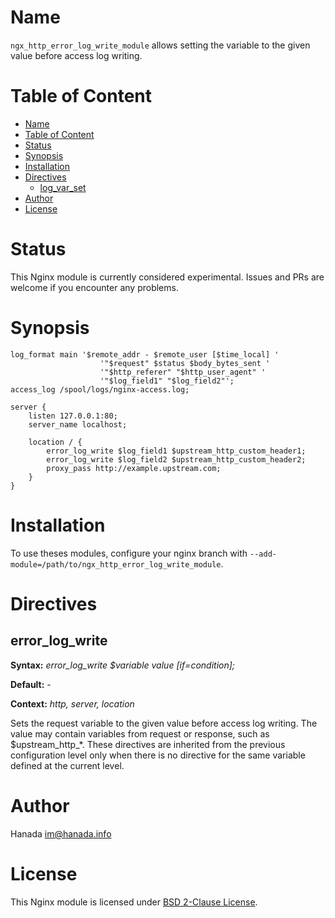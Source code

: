 # Name

`ngx_http_error_log_write_module` allows setting the variable to the given value before access log writing.

# Table of Content

- [Name](#name)
- [Table of Content](#table-of-content)
- [Status](#status)
- [Synopsis](#synopsis)
- [Installation](#installation)
- [Directives](#directives)
  - [log\_var\_set](#error_log_write)
- [Author](#author)
- [License](#license)

# Status

This Nginx module is currently considered experimental. Issues and PRs are welcome if you encounter any problems.

# Synopsis

```nginx
log_format main '$remote_addr - $remote_user [$time_local] '
                    '"$request" $status $body_bytes_sent '
                    '"$http_referer" "$http_user_agent" '
                    '"$log_field1" "$log_field2"';
access_log /spool/logs/nginx-access.log;

server {
    listen 127.0.0.1:80;
    server_name localhost;

    location / {
        error_log_write $log_field1 $upstream_http_custom_header1;
        error_log_write $log_field2 $upstream_http_custom_header2;
        proxy_pass http://example.upstream.com;
    }
}
```

# Installation

To use theses modules, configure your nginx branch with `--add-module=/path/to/ngx_http_error_log_write_module`.

# Directives

## error_log_write

**Syntax:** *error_log_write $variable value [if=condition];*

**Default:** *-*

**Context:** *http, server, location*

Sets the request variable to the given value before access log writing. The value may contain variables from request or response, such as $upstream_http_*.
These directives are inherited from the previous configuration level only when there is no directive for the same variable defined at the current level.

# Author

Hanada im@hanada.info

# License

This Nginx module is licensed under [BSD 2-Clause License](LICENSE).
